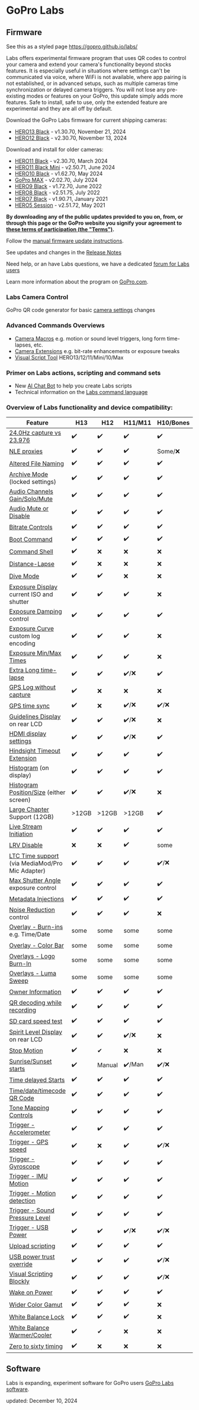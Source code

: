 # GoPro Labs

## Firmware

See this as a styled page https://gopro.github.io/labs/

Labs offers experimental firmware program that uses QR codes to control your camera and extend your camera's functionality beyond stocks features. 
It is especially useful in situations where settings can't be communicated via voice, where WiFi is not available, where app pairing is not established, 
or in advanced setups, such as multiple cameras time synchronization or delayed camera triggers. You will not lose any pre-existing modes or features on 
your GoPro, this update simply adds more features.  Safe to install, safe to use, only the extended feature are experimental and they are all off by default. 

Download the GoPro Labs firmware for current shipping cameras:
- [HERO13 Black](https://bit.ly/LABS_H13_1_30_70) - v1.30.70, November 21, 2024
- [HERO12 Black](https://bit.ly/LABS_H12_2_30_70) - v2.30.70, November 13, 2024

Download and install for older cameras:
- [HERO11 Black](https://bit.ly/LABS_H11_2_30_70) - v2.30.70, March 2024
- [HERO11 Black Mini](https://bit.ly/LABS_M11_2_50_71b) - v2.50.71, June 2024
- [HERO10 Black](https://bit.ly/LABS_H10_1_62_70) - v1.62.70, May 2024
- [GoPro MAX](https://bit.ly/LABS_MAX_2_02_70) - v2.02.70, July 2024
- [HERO9 Black](https://bit.ly/LABS_H9_1_72_70) - v1.72.70, June 2022
- [HERO8 Black](https://bit.ly/LABS_H8_2_51_75) - v2.51.75, July 2022
- [HERO7 Black](https://bit.ly/LABS_H7_1_90_71) - v1.90.71, January 2021
- [HERO5 Session](https://bit.ly/LABS_H5S_2_51_72) - v2.51.72, May 2021

**By downloading any of the public updates provided to you on, from, or through this page or the GoPro website you signify your agreement to [these terms of participation (the "Terms")](https://gopro.com/content/dam/help/gopro-labs/Beta_Participation_Terms_and_Conditions.pdf).**

Follow the [manual firmware update instructions](docs/install).

See updates and changes in the [Release Notes](https://gopro.github.io/labs/control/notes/)

Need help, or an have Labs questions, we have a dedicated [forum for Labs users](https://github.com/gopro/labs/discussions)

Learn more information about the program on [GoPro.com](https://gopro.com/info/gopro-labs).

### Labs Camera Control
 
GoPro QR code generator for basic [camera settings](https://gopro.github.io/labs/control/custom) changes

### Advanced Commands Overviews

- [Camera Macros](https://gopro.github.io/labs/control) e.g. motion or sound level triggers, long form time-lapses, etc.
- [Camera Extensions](https://gopro.github.io/labs/control/extensions) e.g. bit-rate enhancements or exposure tweaks
- [Visual Script Tool](https://gopro.github.io/labs/build/) HERO13/12/11/Mini/10/Max

### Primer on Labs actions, scripting and command sets

- New [AI Chat Bot](https://bit.ly/chat_gp_labs) to help you create Labs scripts
- Technical information on the [Labs command language](https://gopro.github.io/labs/control/tech)

### Overview of Labs functionality and device compatibility: 

| Feature                                                                                     | H13 | H12 | H11/M11 | H10/Bones | H9 | H8 | H7 | MAX |
|---------------------------------------------------------------------------------------------|--------|--------|----------|-----------|----|----|----|-----|
| [24.0Hz capture vs 23.976](https://gopro.github.io/labs/control/extensions)                 | ✔️ | ✔️ | ✔️ | ✔️ | ❌ | ❌ | ❌ | ❌ |
| [NLE proxies](https://gopro.github.io/labs/control/proxies)                                 | ✔️ | ✔️ | ✔️ | Some/❌ | ❌ | ❌ | ❌ | ❌ |
| [Altered File Naming](https://gopro.github.io/labs/control/basename)                        | ✔️ | ✔️ | ✔️ | ✔️ | ✔️ | ✔️ | ✔️ | ✔️ |
| [Archive Mode](https://gopro.github.io/labs/control/archive) (locked settings)              | ✔️ | ✔️ | ✔️ | ✔️ | ✔️ | ✔️ | ✔️ | ✔️ |
| [Audio Channels Gain/Solo/Mute](https://gopro.github.io/labs/control/extensions)            | ✔️ | ✔️ | ✔️ | ✔️ | ✔️ | ❌ | ❌ | ❌ |
| [Audio Mute or Disable](https://gopro.github.io/labs/control/extensions)                    | ✔️ | ✔️ | ✔️ | ✔️ | ✔️ | ❌ | ❌ | ❌ |
| [Bitrate Controls](https://gopro.github.io/labs/control/extensions)                         | ✔️ | ✔️ | ✔️ | ✔️ | ❌ | ❌ | ❌ | ✔️ |
| [Boot Command](https://gopro.github.io/labs/control/extensions)                             | ✔️ | ✔️ | ✔️ | ✔️ | ❌ | ✔️ | ❌ | ❌ |
| [Command Shell](https://gopro.github.io/labs/control/extensions)                            | ✔️ | ❌ | ❌ | ❌ | ❌ | ❌ | ❌ | ❌ |
| [Distance-Lapse](https://gopro.github.io/labs/control/extensions)                           | ✔️ | ❌ | ❌ | ❌ | ❌ | ❌ | ❌ | ❌ |
| [Dive Mode](https://gopro.github.io/labs/control/extensions)                                | ✔️ | ✔️ | ❌ | ❌ | ❌ | ❌ | ❌ | ❌ |
| [Exposure Display](https://gopro.github.io/labs/control/extensions) current ISO and shutter | ✔️ | ✔️ | ✔️ | ❌ | ❌ | ❌ | ❌ | ❌ |
| [Exposure Damping](https://gopro.github.io/labs/control/extensions) control                 | ✔️ | ✔️ | ✔️ | ✔️ | ❌ | ❌ | ❌ | ❌ |
| [Exposure Curve](https://gopro.github.io/labs/control/extensions) custom log encoding       | ✔️ | ✔️ | ✔️ | ❌ | ❌ | ❌ | ❌ | ❌ |
| [Exposure Min/Max Times](https://gopro.github.io/labs/control/extensions)                   | ✔️ | ✔️ | ✔️ | ❌ | ❌ | ❌ | ❌ | ❌ |
| [Extra Long time-lapse](https://gopro.github.io/labs/control/longtimelapse)                 | ✔️ | ✔️ | ✔️/❌ | ✔️ | ✔️ | ✔️ | ✔️ | ✔️ |
| [GPS Log without capture](https://gopro.github.io/labs/control/extensions)                  | ✔️ | ❌ | ❌ | ❌ | ❌ | ❌ | ❌ | ❌ |
| [GPS time sync](https://gopro.github.io/labs/control/gpssync)                               | ✔️ | ❌ | ✔️/❌ | ✔️/❌ | ✔️ | ❌ | ❌ | ❌ |
| [Guidelines Display](https://gopro.github.io/labs/control/extensions) on rear LCD           | ✔️ | ✔️ | ✔️/❌ | ❌ | ❌ | ❌ | ❌ | ❌ |
| [HDMI display settings](https://gopro.github.io/labs/control/extensions)                    | ✔️ | ✔️ | ✔️/❌ | ✔️ | ✔️ | ❌ | ❌ | ❌ |
| [Hindsight Timeout Extension](https://gopro.github.io/labs/control/extensions)              | ✔️ | ✔️ | ✔️ | ✔️ | ❌ | ❌ | ❌ | ❌ |
| [Histogram](https://gopro.github.io/labs/control/extensions) (on display)                   | ✔️ | ✔️ | ✔️ | ✔️ | ✔️ | ✔️ | ❌ | ❌ |
| [Histogram Position/Size](https://gopro.github.io/labs/control/extensions) (either screen)  | ✔️ | ✔️ | ✔️/❌  | ❌ | ❌ | ❌ | ❌ | ❌ |
| [Large Chapter](https://gopro.github.io/labs/control/chapters) Support (12GB)               | >12GB | >12GB | >12GB | ✔️ | ✔️ | ✔️ | ❌ | ✔️ |
| [Live Stream Initiation](https://gopro.github.io/labs/control/rtmp)                         | ✔️ | ✔️ | ✔️ | ✔️ | ✔️ | ✔️ | ❌ | ❌ |
| [LRV Disable](https://gopro.github.io/labs/control/extensions)                              | ❌ | ❌ | ✔️ | some | ❌ | ❌ | ❌ | ❌ |
| [LTC Time support](https://gopro.github.io/labs/control/ltc) (via MediaMod/Pro Mic Adapter) | ✔️ | ✔️ | ✔️ | ✔️/❌  | ✔️ | ❌ | ❌ | ❌ |
| [Max Shutter Angle](https://gopro.github.io/labs/control/maxshut) exposure control          | ✔️ | ✔️ | ✔️ | ✔️ | ✔️ | ✔️ | ✔️ | ✔️ |
| [Metadata Injections](https://gopro.github.io/labs/control/extensions)                      | ✔️ | ✔️ | ✔️ | ✔️ | ✔️ | ✔️ | ✔️ | ✔️ |
| [Noise Reduction](https://gopro.github.io/labs/control/extensions) control                  | ✔️ | ✔️ | ✔️ | ❌ | ❌ | ❌ | ❌ | ❌ |
| [Overlay - Burn-ins](https://gopro.github.io/labs/control/overlays) e.g. Time/Date          | some | some | some | some | ✔️ | ✔️ | ❌ | ❌ |
| [Overlay - Color Bar](https://gopro.github.io/labs/control/extensions)                      | some | some | some | some | ✔️ | ✔️ | ❌ | ✔️ |
| [Overlays - Logo Burn-In](https://gopro.github.io/labs/control/logo)                        | some | some | some | some | ✔️ | ❌ | ❌ | ✔️ |
| [Overlays - Luma Sweep](https://gopro.github.io/labs/control/extensions)                    | some | some | some | some | ✔️ | ✔️ | ❌ | ❌ |
| [Owner Information](https://gopro.github.io/labs/control/owner)                             | ✔️ | ✔️ | ✔️ | ✔️ | ✔️ | ✔️ | ✔️ | ✔️ |
| [QR decoding while recording](https://gopro.github.io/labs/control/extensions)              | ✔️ | ✔️ | ✔️ | ✔️ | ✔️ | ✔️ | ✔️ | ✔️ |
| [SD card speed test](https://gopro.github.io/labs/control/extensions)                       | ✔️ | ✔️ | ✔️ | ✔️ | ✔️ | ✔️ | ❌ | ❌ |
| [Spirit Level Display](https://gopro.github.io/labs/control/extensions) on rear LCD         | ✔️ | ✔️ | ✔️/❌ | ❌ | ❌ | ❌ | ❌ | ❌ |
| [Stop Motion](https://gopro.github.io/labs/control/extensions)                              | ✔️ | ✔ | ❌ | ❌ | ❌ | ❌ | ❌ | ❌ |
| [Sunrise/Sunset starts](https://gopro.github.io/labs/control/solartimelapse)                | ✔️ | Manual | ✔️/Man | ✔️/❌ | ✔️ | ✔️ | ✔️ | ✔️ |
| [Time delayed Starts](https://gopro.github.io/labs/control/custom)                          | ✔️ | ✔️ | ✔️ | ✔️ | ✔️ | ✔️ | ✔️ | ✔️ |
| [Time/date/timecode QR Code](https://gopro.github.io/labs/control/precisiontime)            | ✔️ | ✔️ | ✔️ | ✔️ | ✔️ | ✔️ | ✔️ | ✔️ |
| [Tone Mapping Controls](https://gopro.github.io/labs/control/extensions)                    | ✔️ | ✔️ | ✔️ | ✔️ | ❌ | ❌ | ❌ | ❌ |
| [Trigger - Accelerometer](https://gopro.github.io/labs/control/imutrigger)                  | ✔️ | ✔️ | ✔️ | ✔️ | ✔️ | ✔️ | ✔️ | ✔️ |
| [Trigger - GPS speed](https://gopro.github.io/labs/control/speedtrigger)                    | ✔️ | ❌ | ✔️ | ✔️/❌  | ✔️ | ✔️ | ✔️ | ✔️ |
| [Trigger - Gyroscope](https://gopro.github.io/labs/control/imutrigger)                      | ✔️ | ✔️ | ✔️ | ✔️ | ✔️ | ✔️ | ✔️ | ✔️ |
| [Trigger - IMU Motion](https://gopro.github.io/labs/control/imutrigger)                     | ✔️ | ✔️ | ✔️ | ✔️ | ✔️ | ✔️ | ✔️ | ✔️ |
| [Trigger - Motion detection](https://gopro.github.io/labs/control/motion)                   | ✔️ | ✔️ | ✔️ | ✔️ | ✔️ | ✔️ | ✔️ | ✔️ |
| [Trigger - Sound Pressure Level](https://gopro.github.io/labs/control/spltrigger)           | ✔️ | ✔️ | ✔️ | ✔️ | ✔️ | ❌ | ❌ | ❌ |
| [Trigger - USB Power](https://gopro.github.io/labs/control/usb)                             | ✔️ | ✔️ | ✔️/❌ | ✔️/❌ | ✔️ | ✔️ | ❌ | ✔️ |
| [Upload scripting](https://gopro.github.io/labs/control/dailytl)                            | ✔️ | ✔️ | ✔️ | ✔️ | ✔️ | ❌ | ❌ | ❌ |
| [USB power trust override](https://gopro.github.io/labs/control/extensions)                 | ✔️ | ✔️ | ✔️ | ✔️/❌ | ❌ | ❌ | ❌ | ❌ |
| [Visual Scripting Blockly](https://gopro.github.io/labs/build)                              | ✔️ | ✔️ | ✔️ | ✔️/❌ | ❌ | ❌ | ❌ | ✔️ |
| [Wake on Power](https://gopro.github.io/labs/control/extensions)                            | ✔️ | ✔️ | ✔️ | ✔️ | ❌ | ✔️ | ❌ | ✔️ |
| [Wider Color Gamut](https://gopro.github.io/labs/control/extensions)                        | ✔️ | ✔️ | ✔️ | ❌ | ❌ | ❌ | ❌ | ❌ |
| [White Balance Lock](https://gopro.github.io/labs/control/extensions)                       | ✔️ | ✔️ | ✔️ | ❌ | ❌ | ❌ | ❌ | ❌ |
| [White Balance Warmer/Cooler](https://gopro.github.io/labs/control/extensions)              | ✔️ | ✔ | ❌️ | ❌ | ❌ | ❌ | ❌ | ❌ |
| [Zero to sixty timing](https://gopro.github.io/labs/control/extensions)                     | ✔️ | ❌ | ❌️ | ❌ | ❌ | ❌ | ❌ | ❌ |


## Software 

Labs is expanding, experiment software for GoPro users [GoPro Labs software](docs/software/).

updated: December 10, 2024<br>
